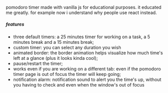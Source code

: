 pomodoro timer made with vanilla js for educational purposes.
it educated me greatly. for example now i understand why people use react instead.

##### features

- three default timers: a 25 minutes timer for working on a task, a 5 minutes break and a 15 minutes break;
- custom timer: you can select any duration you wish
- animated border: the border animation helps visualize how much time's left at a glance (plus it looks kinda cool);
- pause/restart the timer;
- works even if you are working on a different tab: even if the pomodoro timer page is out of focus the timer will keep going;
- notification alarm: notification sound to alert you the time's up, without you having to check and even when the window's out of focus

